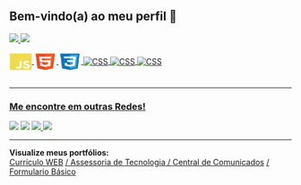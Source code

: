 ## Bem-vindo(a) ao meu perfil 👋

 <div>
   <a href="https://github.com/israelbrian">
   <img height="180em" src="https://github-readme-stats.vercel.app/api?username=israelbrian&show_icons=true&theme=synthwave&include_all_commits=true&count_private=true"/>
   <img height="180em" src="https://github-readme-stats.vercel.app/api/top-langs/?username=israelbrian&layout=compact&langs_count=6&theme=synthwave"/>
</div>
    
<div style="display: inline_block"><br>
  <img align="center" alt="Js" height="30" width="40" src="https://raw.githubusercontent.com/devicons/devicon/master/icons/javascript/javascript-plain.svg">
  <img align="center" alt="HTML" height="30" width="40" src="https://raw.githubusercontent.com/devicons/devicon/master/icons/html5/html5-original.svg">
  <img align="center" alt="CSS" height="30" width="40" src="https://raw.githubusercontent.com/devicons/devicon/master/icons/css3/css3-original.svg">
  <img align="center" alt="CSS" height="30" width="40" src="https://cdn.jsdelivr.net/gh/devicons/devicon@latest/icons/csharp/csharp-original.svg" />
  <img align="center" alt="CSS" height="30" width="40" src="https://cdn.jsdelivr.net/gh/devicons/devicon@latest/icons/java/java-original-wordmark.svg" />
  <img align="center" alt="CSS" height="30" width="40" src="https://cdn.jsdelivr.net/gh/devicons/devicon@latest/icons/mysql/mysql-original.svg" />
                        
          
</div>
<br>

***
### Me encontre em outras Redes!

<div> 
  <a href="https://www.linkedin.com/in/israel-brian/" target="_blank"><img src="https://img.shields.io/badge/-LinkedIn-%230077B5?style=for-the-badge&logo=linkedin&logoColor=white" target="_blank"></a>
  <a href="https://instagram.com/isra_malakian" target="_blank"><img src="https://img.shields.io/badge/-Instagram-%23E4405F?style=for-the-badge&logo=instagram&logoColor=white" target="_blank"></a>
  <a href="israel_brian@hotmail.com" target="_blank"> <img src="https://img.shields.io/badge/-Hotmail%20%20-grey?style=for-the-badge&logo=microsoft" target="_blank"> </a>
  <a href = "zdesenhos@gmail.com"><img src="https://img.shields.io/badge/-Gmail-%23333?style=for-the-badge&logo=gmail&logoColor=white" target="_blank"></a>
</div>

***

<div>
 <p>
 <b>Visualize meus portfólios:</b>
  <br>
  <a href=https://israelbrian.github.io/Curriculo-WEB/>Currículo WEB</a>
  <a href="https://israelbrian.github.io/Central-de-Comunicados/contato.html">/ Assessoria de Tecnologia / Central de Comunicados</a>
  <a href="https://israelbrian.github.io/Formulario-faculdade/">/ Formulario Básico</a>
  
 </p>
</div>

<!--
**israelbrian/israelbrian** is a ✨ _special_ ✨ repository because its `README.md` (this file) appears on your GitHub profile.

Here are some ideas to get you started:

- 🔭 I’m currently working on ...
- 🌱 I’m currently learning ...
- 👯 I’m looking to collaborate on ...
- 🤔 I’m looking for help with ...
- 💬 Ask me about ...
- 📫 How to reach me: ...
- 😄 Pronouns: ...
- ⚡ Fun fact: ...
-->
